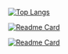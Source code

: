 [![Top Langs](https://github-readme-stats.vercel.app/api/top-langs/?username=scottcollado)](https://github.com/anuraghazra/github-readme-stats)

[![Readme Card](https://github-readme-stats.vercel.app/api/pin/?username=scottcollado&repo=allergyapp)](https://github.com/anuraghazra/github-readme-stats)

[![Readme Card](https://github-readme-stats.vercel.app/api/pin/?username=scottcollado&repo=allergybackend)](https://github.com/anuraghazra/github-readme-stats)

<!---
scottcollado/scottcollado is a ✨ special ✨ repository because its `README.md` (this file) appears on your GitHub profile.
You can click the Preview link to take a look at your changes.
--->
